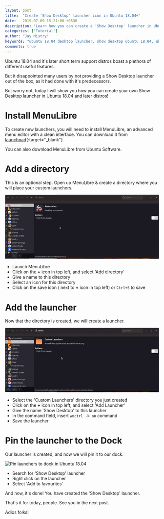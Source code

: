 ```yaml
---
layout: post
title:  "Create 'Show Desktop' launcher icon in Ubuntu 18.04+"
date:   2019-07-09 15:21:00 +0530
description: "Learn how you can create a 'Show Desktop' launcher in Ubuntu 18.04+ distros"
categories: ['Tutorial']
author: "Jay Mistry"
keywords: "ubuntu 18.04 desktop launcher, show desktop ubuntu 18.04, ubuntu show desktop, technokami"
comments: true
---
```


Ubuntu 18.04 and it's later short term support distros boast a plethora of different useful features.

But it disappointed many users by not providing a Show Desktop launcher out of the box, as it had done with it's predecessors.

But worry not, today I will show you how you can create your own Show Desktop launcher in Ubuntu 18.04 and later distros!

# Install MenuLibre
To create new launchers, you will need to install MenuLibre, an advanced menu editor with a clean interface. You can download it from [launchpad](https://launchpad.net/menulibre){:target="_blank"}.

You can also download MenuLibre from Ubuntu Software.

# Add a directory
This is an optional step. Open up MenuLibre & create a directory where you will place your custom launchers. 

<img class='post-image' src="/assets/images/show-desktop/1.gif" alt="Create a directory where we will place our Show Desktop launcher" />

  * Launch MenuLibre
  * Click on the **+** icon in top left, and select 'Add directory'
  * Give a name to this directory
  * Select an icon for this directory
  * Click on the save icon ( next to **+** icon in top left) or `Ctrl+S` to save

# Add the launcher
Now that the directory is created, we will create a launcher.

<img class='post-image' src="/assets/images/show-desktop/2.gif" alt="Create the Show Desktop Launcher for Ubuntu 18.04" />

  * Select the 'Custom Launchers' directory you just created
  * Click on the **+** icon in top left, and select 'Add Launcher'
  * Give the name 'Show Desktop' to this launcher
  * In the command field, insert `wmctrl -k on` command
  * Save the launcher

# Pin the launcher to the Dock
Our launcher is created, and now we will pin it to our dock.

<img class='post-image' src="/assets/images/show-desktop/3.gif" alt="Pin launchers to dock in Ubuntu 18.04" />

  * Search for 'Show Desktop' launcher
  * Right click on the launcher
  * Select 'Add to favourites'

And now, it's done! You have created the 'Show Desktop' launcher.

That's it for today, people. See you in the next post.

Adios folks!